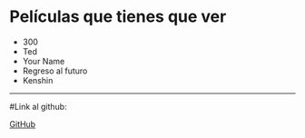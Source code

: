 # Películas que tienes que ver
* 300
* Ted
* Your Name
* Regreso al futuro
* Kenshin

***

#Link al github:

[GitHub](
https://github.com/grefusaa/desplegament)

